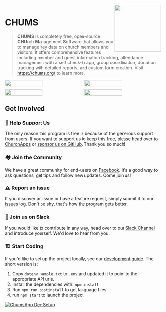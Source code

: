 <img align="right" width="150" src="https://raw.githubusercontent.com/ChurchApps/ChumsApp/main/public/images/logo.png">

# CHUMS

> **CHUMS** is completely free, open-source **CHU**rch **M**anagement **S**oftware that allows you to manage key data on church members and visitors. It offers comprehensive features including member and guest information tracking, attendance management with a self check-in app, group coordination, donation tracking with detailed reports, and custom form creation. Visit <a href="https://chums.org/">https://chums.org/</a> to learn more.

<div style="display: flex;gap: 10px;">
    <img style="width: 49%;" src="https://github.com/ChurchApps/ChumsApp/assets/1447203/ccb5dc7b-8c0d-4320-abac-a3128c42beff">
    <img style="width: 49%;" src="https://github.com/ChurchApps/ChumsApp/assets/1447203/ac8593f1-0ae7-45aa-972e-82eaaf0dd639">
</div>
<div style="display: flex;gap: 10px;margin-top: 10px;">
    <img style="width: 49%;" src="https://github.com/ChurchApps/ChumsApp/assets/1447203/20f41345-da7d-460a-a64f-224b612ad976">
    <img style="width: 49%;" src="https://github.com/ChurchApps/ChumsApp/assets/1447203/ab7c109b-e4e4-4ac5-8b10-fa8cd633ccfd">
</div>

## Get Involved

### 🤝 Help Support Us

The only reason this program is free is because of the generous support from users. If you want to support us to keep this free, please head over to [ChurchApps](https://churchapps/partner) or [sponsor us on GitHub](https://github.com/sponsors/ChurchApps/). Thank you so much!

### 🏘️ Join the Community

We have a great community for end-users on [Facebook](https://www.facebook.com/churchapps.org). It's a good way to ask questions, get tips and follow new updates. Come join us!

### ⚠️ Report an Issue

If you discover an issue or have a feature request, simply submit it to our [issues log](https://github.com/ChurchApps/ChurchAppsSupport). Don't be shy, that's how the program gets better.

### 💬 Join us on Slack

If you would like to contribute in any way, head over to our [Slack Channel](https://join.slack.com/t/livechurchsolutions/shared_invite/zt-i88etpo5-ZZhYsQwQLVclW12DKtVflg) and introduce yourself. We'd love to hear from you.

### 🏗️ Start Coding

If you'd like to set up the project locally, see our [development guide](https://churchapps.org/dev). The short version is:

1. Copy `dotenv.sample.txt` to `.env` and updated it to point to the appropriate API urls.
2. Install the dependencies with: `npm install`
3. Run `npm run postinstall` to get language files
4. run `npm start` to launch the project.

[![ChumsApp Dev Setup](https://img.youtube.com/vi/5zsEJEp6yMw/0.jpg)](https://www.youtube.com/watch?v=5zsEJEp6yMw)
